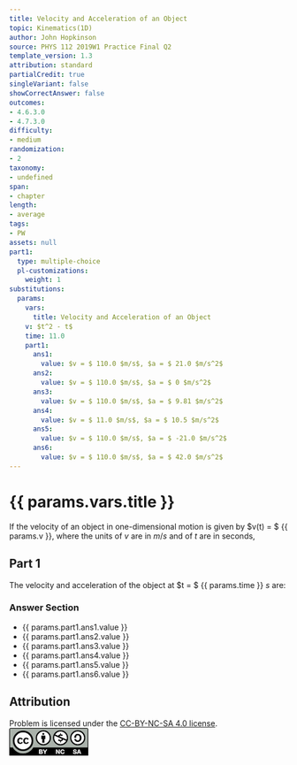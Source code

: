 ```yaml
---
title: Velocity and Acceleration of an Object
topic: Kinematics(1D)
author: John Hopkinson
source: PHYS 112 2019W1 Practice Final Q2
template_version: 1.3
attribution: standard
partialCredit: true
singleVariant: false
showCorrectAnswer: false
outcomes:
- 4.6.3.0
- 4.7.3.0
difficulty:
- medium
randomization:
- 2
taxonomy:
- undefined
span:
- chapter
length:
- average
tags:
- PW
assets: null
part1:
  type: multiple-choice
  pl-customizations:
    weight: 1
substitutions:
  params:
    vars:
      title: Velocity and Acceleration of an Object
    v: $t^2 - t$
    time: 11.0
    part1:
      ans1:
        value: $v = $ 110.0 $m/s$, $a = $ 21.0 $m/s^2$
      ans2:
        value: $v = $ 110.0 $m/s$, $a = $ 0 $m/s^2$
      ans3:
        value: $v = $ 110.0 $m/s$, $a = $ 9.81 $m/s^2$
      ans4:
        value: $v = $ 11.0 $m/s$, $a = $ 10.5 $m/s^2$
      ans5:
        value: $v = $ 110.0 $m/s$, $a = $ -21.0 $m/s^2$
      ans6:
        value: $v = $ 110.0 $m/s$, $a = $ 42.0 $m/s^2$
---
```

# {{ params.vars.title }}
If the velocity of an object in one-dimensional motion is given by $v(t) = $ {{ params.v }}, where the units of $v$ are in $m/s$ and of $t$ are in seconds,

## Part 1

The velocity and acceleration of the object at $t = $ {{ params.time }} $s$ are:

### Answer Section

- {{ params.part1.ans1.value }}
- {{ params.part1.ans2.value }}
- {{ params.part1.ans3.value }}
- {{ params.part1.ans4.value }}
- {{ params.part1.ans5.value }}
- {{ params.part1.ans6.value }}

## Attribution

Problem is licensed under the [CC-BY-NC-SA 4.0 license](https://creativecommons.org/licenses/by-nc-sa/4.0/).<br> ![The Creative Commons 4.0 license requiring attribution-BY, non-commercial-NC, and share-alike-SA license.](https://raw.githubusercontent.com/firasm/bits/master/by-nc-sa.png)